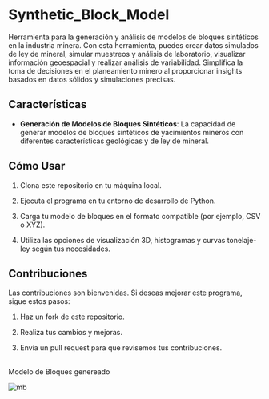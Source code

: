 # Synthetic_Block_Model

Herramienta para la generación y análisis de modelos de bloques sintéticos en la industria minera. Con esta herramienta, puedes crear datos simulados de ley de mineral, simular muestreos y análisis de laboratorio, visualizar información geoespacial y realizar análisis de variabilidad. Simplifica la toma de decisiones en el planeamiento minero al proporcionar insights basados en datos sólidos y simulaciones precisas.


## Características

- **Generación de Modelos de Bloques Sintéticos**: La capacidad de generar modelos de bloques sintéticos de yacimientos mineros con diferentes características geológicas y de ley de mineral.

## Cómo Usar

1. Clona este repositorio en tu máquina local.

2. Ejecuta el programa en tu entorno de desarrollo de Python.

3. Carga tu modelo de bloques en el formato compatible (por ejemplo, CSV o XYZ).

4. Utiliza las opciones de visualización 3D, histogramas y curvas tonelaje-ley según tus necesidades.

## Contribuciones

Las contribuciones son bienvenidas. Si deseas mejorar este programa, sigue estos pasos:

1. Haz un fork de este repositorio.

2. Realiza tus cambios y mejoras.

3. Envía un pull request para que revisemos tus contribuciones.

<br>
Modelo de Bloques genereado

![mb](https://github.com/Rsorianoclever/Synthetic_Block_Model/assets/80426763/d23536ef-23c6-4143-97da-86f321d91177)

